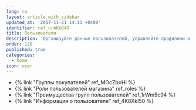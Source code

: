 ```yaml
---
lang: ru
layout: article_with_sidebar
updated_at: '2017-11-21 14:11 +0400'
identifier: ref_urAKbG4G
title: Пользователи
description: 'Организуйте данные пользователей, управляйте профилями и уровнями доступа'
order: 120
published: true
categories:
  - home
icon: user
---
```

*   {% link "Группы покупателей" ref_MOcZboHi %}
*   {% link "Роли пользователей магазина" ref_roles %}
*   {% link "Преимущества групп пользователей" ref_1rWm5c94 %}
*   {% link "Информация о пользователе" ref_4K8XkI50 %}

